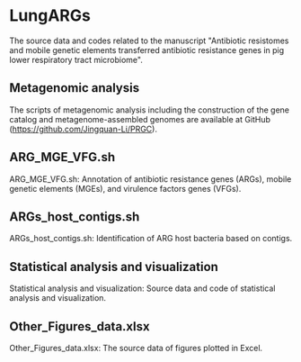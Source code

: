 # LungARGs
The source data and codes related to the manuscript "Antibiotic resistomes and mobile genetic elements transferred antibiotic resistance genes in pig lower respiratory tract microbiome".

## Metagenomic analysis  
The scripts of metagenomic analysis including the construction of the gene catalog and metagenome-assembled genomes are available at GitHub (https://github.com/Jingquan-Li/PRGC). 


## ARG_MGE_VFG.sh  
ARG_MGE_VFG.sh: Annotation of antibiotic resistance genes (ARGs), mobile genetic elements (MGEs), and virulence factors genes (VFGs).


## ARGs_host_contigs.sh  
ARGs_host_contigs.sh: Identification of ARG host bacteria based on contigs.


## Statistical analysis and visualization  
Statistical analysis and visualization: Source data and code of statistical analysis and visualization.


## Other_Figures_data.xlsx  
Other_Figures_data.xlsx: The source data of figures plotted in Excel.
